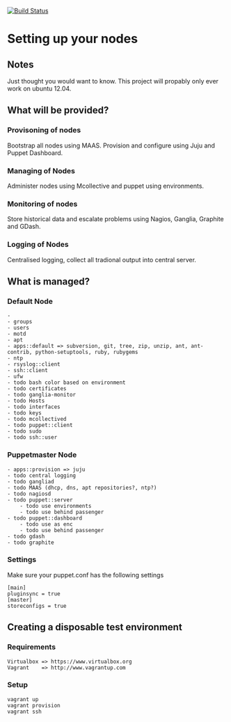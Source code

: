 [![Build Status](https://secure.travis-ci.org/attachmentgenie/Orchestrate-Nodes.png)](http://travis-ci.org/attachmentgenie/Orchestrate-Nodes)

# Setting up your nodes #

## Notes ##
Just thought you would want to know. This project will propably only ever work on ubuntu 12.04.

## What will be provided? ##
### Provisoning of nodes ###
Bootstrap all nodes using MAAS. Provision and configure using Juju and Puppet Dashboard.

### Managing of Nodes ###
Administer nodes using Mcollective and puppet using environments.

### Monitoring of nodes ###
Store historical data and escalate problems using Nagios, Ganglia, Graphite and GDash.

### Logging of Nodes ###
Centralised logging, collect all tradional output into central server.
## What is managed? ##

### Default Node ###

    -
    - groups
    - users
    - motd
    - apt
    - apps::default => subversion, git, tree, zip, unzip, ant, ant-contrib, python-setuptools, ruby, rubygems
    - ntp
    - rsyslog::client
    - ssh::client
    - ufw
    - todo bash color based on environment
    - todo certificates
    - todo ganglia-monitor
    - todo Hosts
    - todo interfaces
    - todo keys
    - todo mcollectived
    - todo puppet::client
    - todo sudo
    - todo ssh::user

### Puppetmaster Node ###

    - apps::provision => juju
    - todo central logging
    - todo gangliad
    - todo MAAS (dhcp, dns, apt repositories?, ntp?)
    - todo nagiosd
    - todo puppet::server
        - todo use environments
        - todo use behind passenger
    - todo puppet::dashboard
        - todo use as enc
        - todo use behind passenger
    - todo gdash
    - todo graphite

### Settings ###
Make sure your puppet.conf has the following settings

    [main]
    pluginsync = true
    [master]
    storeconfigs = true

## Creating a disposable test environment ##
### Requirements ###
    Virtualbox => https://www.virtualbox.org
    Vagrant    => http://www.vagrantup.com

### Setup ###
    vagrant up
    vagrant provision
    vagrant ssh
